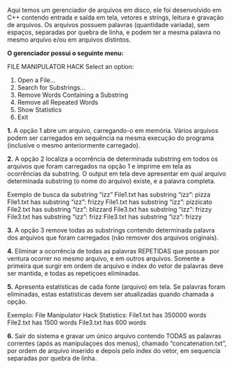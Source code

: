Aqui temos um gerenciador de arquivos em disco, ele foi desenvolvido em C++ contendo entrada e saída em tela, vetores e strings, leitura e gravação de arquivos. Os arquivos possuem palavras (quantidade variada), sem espaços, separadas por quebra de linha, e podem ter a mesma palavra no mesmo arquivo e/ou em arquivos distintos.

**O gerenciador possui o seguinte menu:**

FILE MANIPULATOR HACK
Select an option:
1. Open a File...
2. Search for Substrings...
3. Remove Words Containing a Substring
4. Remove all Repeated Words
5. Show Statistics
6. Exit

**1.** A opção 1 abre um arquivo, carregando-o em memória.  Vários arquivos podem ser carregados em sequência na mesma execução do programa (inclusive o mesmo anteriormente carregado).

**2.** A opção 2 localiza a ocorrência de determinada substring em todos os arquivos que foram carregados na opção 1 e imprime em tela as ocorrências da substring. O output em tela deve apresentar em qual arquivo determinada substring (o nome do arquivo) existe, e a palavra completa.

Exemplo de busca da substring “izz”
File1.txt has substring “izz”: pizza
File1.txt has substring “izz”: frizzy
File1.txt has substring “izz”: pizzicato
File2.txt has substring “izz”: blizzard
File3.txt has substring “izz”: frizzy
File3.txt has substring “izz”: frizz
File3.txt has substring “izz”: frizzy

**3.** A opção 3 remove todas as substrings contendo determinada palavra dos arquivos que foram carregados (não remover dos arquivos originais).

**4.** Eliminar a ocorrência de todas as palavras REPETIDAS que possam por ventura ocorrer no mesmo arquivo, e em outros arquivos. Somente a primeira que surgir em ordem de arquivo e index do vetor de palavras deve ser mantida, e todas as repetiçoes eliminadas.

**5.** Apresenta estatísticas de cada fonte (arquivo) em tela. Se palavras foram eliminadas, estas estatísticas devem ser atualizadas quando chamada a opção.

Exemplo:
File Manipulator Hack Statistics:
File1.txt has 350000 words
File2.txt has 1500 words
File3.txt has 600 words

**6.** Sair do sistema e gravar um único arquivo contendo TODAS as palavras correntes (após as manipulaçoes dos menus), chamado “concatenation.txt”, por ordem de arquivo inserido e depois pelo index do vetor, em sequencia separadas por quebra de linha.